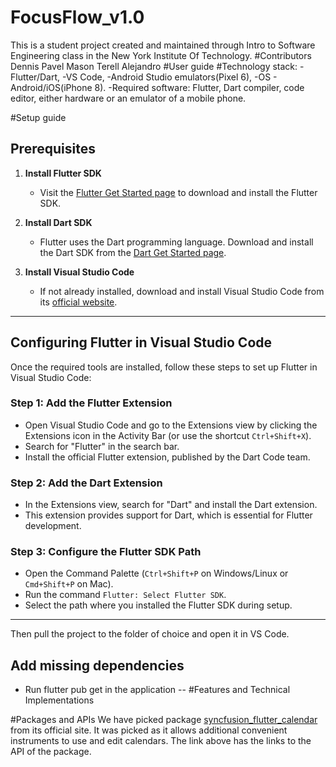# FocusFlow_v1.0
 This is a student project created and maintained through Intro to Software Engineering class in the New York Institute Of Technology.
 #Contributors
 Dennis
 Pavel
 Mason
 Terell
 Alejandro
#User guide
#Technology stack:
-Flutter/Dart, 
-VS Code,
-Android Studio emulators(Pixel 6),
-OS - Android/iOS(iPhone 8).
-Required software: Flutter, Dart compiler, code editor, either hardware or an emulator of a mobile phone.

#Setup guide 

## Prerequisites  

1. **Install Flutter SDK**  
   - Visit the [Flutter Get Started page](https://flutter.dev/docs/get-started/install) to download and install the Flutter SDK.  

2. **Install Dart SDK**  
   - Flutter uses the Dart programming language. Download and install the Dart SDK from the [Dart Get Started page](https://dart.dev/get-dart).  

3. **Install Visual Studio Code**  
   - If not already installed, download and install Visual Studio Code from its [official website](https://code.visualstudio.com/).  

---

## Configuring Flutter in Visual Studio Code  

Once the required tools are installed, follow these steps to set up Flutter in Visual Studio Code:  

### Step 1: Add the Flutter Extension  
- Open Visual Studio Code and go to the Extensions view by clicking the Extensions icon in the Activity Bar (or use the shortcut `Ctrl+Shift+X`).  
- Search for "Flutter" in the search bar.  
- Install the official Flutter extension, published by the Dart Code team.  

### Step 2: Add the Dart Extension  
- In the Extensions view, search for "Dart" and install the Dart extension.  
- This extension provides support for Dart, which is essential for Flutter development.  

### Step 3: Configure the Flutter SDK Path  
- Open the Command Palette (`Ctrl+Shift+P` on Windows/Linux or `Cmd+Shift+P` on Mac).  
- Run the command `Flutter: Select Flutter SDK`.  
- Select the path where you installed the Flutter SDK during setup.  

---
Then pull the project to the folder of choice and open it in VS Code.
## Add missing dependencies
- Run flutter pub get in the application
--
#Features and Technical Implementations

#Packages and APIs
We have picked package [syncfusion_flutter_calendar](https://pub.dev/packages/syncfusion_flutter_calendar) from its official site. It was picked as it allows additional convenient instruments to use and edit calendars.
The link above has the links to the API of the package.
